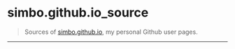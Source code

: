 simbo.github.io_source
======================

  > Sources of [simbo.github.io](https://simbo.github.io/),
  > my personal Github user pages.

---
